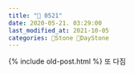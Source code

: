 ```yaml
---
title: "🌱 0521"
date: 2020-05-21. 03:29:00
last_modified_at: 2021-10-05
categories: 🗿Stone 🌱DayStone
---
```

{% include old-post.html %}
또 다짐